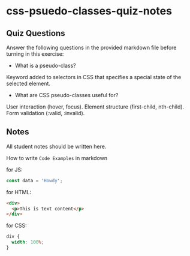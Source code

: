 # css-psuedo-classes-quiz-notes

## Quiz Questions

Answer the following questions in the provided markdown file before turning in this exercise:

- What is a pseudo-class?

Keyword added to selectors in CSS that specifies a special state of the selected element.

- What are CSS pseudo-classes useful for?

User interaction (hover, focus).
Element structure (first-child, nth-child).
Form validation (:valid, :invalid).

## Notes

All student notes should be written here.

How to write `Code Examples` in markdown

for JS:

```javascript
const data = 'Howdy';
```

for HTML:

```html
<div>
  <p>This is text content</p>
</div>
```

for CSS:

```css
div {
  width: 100%;
}
```
